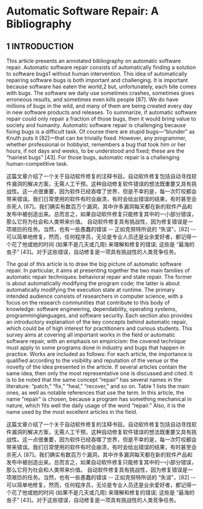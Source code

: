 # Automatic Software Repair: A Bibliography

## 1 INTRODUCTION
This article presents an annotated bibliography on automatic software repair. Automatic software repair consists of automatically finding a solution to software bugs1 without human intervention. This idea of automatically repairing software bugs is both important and challenging. It is important because software has eaten the world,2 but, unfortunately, each bite comes with bugs. The software we daily use sometimes crashes, sometimes gives erroneous results, and sometimes even kills people [87]. We do have millions of bugs in the wild, and many of them are being created every day in new software products and releases. To summarize, if automatic software repair could  only repair a fraction of those bugs, then it would bring value to society and humanity.
Automatic software repair is challenging because fixing bugs is a difficult task. Of course there are stupid bugs—“blunder” as Knuth puts it [82]—that can be trivially fixed. However, any programmer, whether professional or hobbyist, remembers a bug that took him or her hours, if not days and weeks, to be understood and fixed; these are the “hairiest bugs” [43]. For those bugs,
automatic repair is a challenging human-competitive task.

这篇文章介绍了一个关于自动软件修复的注释书目。自动软件修复包括自动寻找软件漏洞的解决方案，无需人工干预。这种自动修复软件错误的想法既重要又具有挑战性。这一点很重要，因为软件已经吞噬了世界，但是不幸的是，每一次叮咬都会带来错误。我们日常使用的软件有时会崩溃，有时会给出错误的结果，有时甚至会杀死人 [87]。我们确实有数百万个漏洞，其中许多漏洞每天都在新的软件产品和发布中被创造出来。总而言之，如果自动软件修复只能修复其中的一小部分错误，那么它将为社会和人类带来价值。
自动软件修复具有挑战性，因为修复错误是一项艰巨的任务。当然，也有一些愚蠢的错误 -- 正如克努特所说的 “失误”，[82] -- 可以简单地修复。然而，任何程序员，无论是专业人员还是业余爱好者，都记得一个花了他或她的时间 (如果不是几天或几周) 来理解和修复的错误; 这些是 “最海的虫子” [43]。对于这些错误，自动修复是一项具有挑战性的人类竞争任务。

The goal of this article is to draw the big picture of automatic software repair. In particular, it aims at presenting together the two main families of automatic repair techniques: behavioral repair and state repair. The former is about automatically modifying the program code; the latter is about automatically modifying the execution state at runtime. The primary intended audience consists of researchers in computer science, with a focus on the research communities that contribute to this body of knowledge: software engineering, dependability, operating systems, programminglanguages, and software security. Each section also provides an introductory explanation of the key concepts behind automatic repair, which could be of high interest for practitioners and curious students. This survey aims at covering all important works in the field or automatic software
repair, with an emphasis on empiricism: the covered technique must apply to some programs done in industry and bugs that happen in practice. Works are included as follows: For each article, the importance is qualified according to the visibility and reputation of the venue or the novelty of the idea presented in the article. If several articles contain the same idea, then only the most representative one is discussed and cited. It is to be noted that the same concept “repair” has several names in the literature: “patch,” “fix,” “heal,” “recover,” and so on. Table 1 lists the main ones, as well as notable references that use the term. In this article, the name “repair” is chosen, because a program has something mechanical in nature, which fits well the daily usage of the word “repair.” Also, it is the name used by the most excellent articles in the field.

这篇文章介绍了一个关于自动软件修复的注释书目。自动软件修复包括自动寻找软件漏洞的解决方案，无需人工干预。这种自动修复软件错误的想法既重要又具有挑战性。这一点很重要，因为软件已经吞噬了世界，但是不幸的是，每一次叮咬都会带来错误。我们日常使用的软件有时会崩溃，有时会给出错误的结果，有时甚至会杀死人 [87]。我们确实有数百万个漏洞，其中许多漏洞每天都在新的软件产品和发布中被创造出来。总而言之，如果自动软件修复只能修复其中的一小部分错误，那么它将为社会和人类带来价值。
自动软件修复具有挑战性，因为修复错误是一项艰巨的任务。当然，也有一些愚蠢的错误 -- 正如克努特所说的 “失误”，[82] -- 可以简单地修复。然而，任何程序员，无论是专业人员还是业余爱好者，都记得一个花了他或她的时间 (如果不是几天或几周) 来理解和修复的错误; 这些是 “最海的虫子” [43]。对于这些错误，自动修复是一项具有挑战性的人类竞争任务。